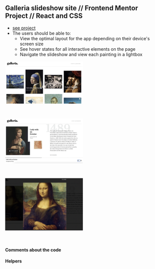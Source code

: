 ## Galleria slideshow site // Frontend Mentor Project // React and CSS

- [see project](https://sweta-galleria-slideshow-site-fm.netlify.app/slider)
- The users should be able to:
  - View the optimal layout for the app depending on their device's screen size
  - See hover states for all interactive elements on the page
  - Navigate the slideshow and view each painting in a lightbox

<p align-items: center>
    <img src='./readme-images/Screenshot-gallery-site-1.png' width='250'>
</p>
<br/>
<p align-items: center>
    <img src='./readme-images/Screenshot-gallery-site-2.png' width='250'>
</p>
<br/>
<p align-items: center>
    <img src='./readme-images/Screenshot-gallery-site-3.png' width='250'>
</p>
<br/>

#### Comments about the code

#### Helpers
